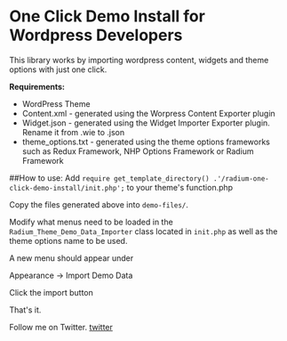 One Click Demo Install for Wordpress Developers
==========================

This library works by importing wordpress content, widgets  and theme options with just one click.

**Requirements:**
* WordPress Theme
* Content.xml - generated using the Worpress Content Exporter plugin
* Widget.json - generated using the Widget Importer Exporter plugin. Rename it from .wie to .json
* theme_options.txt - generated using the theme options frameworks such as Redux Framework, NHP Options Framework or Radium Framework

##How to use:
Add  `require get_template_directory() .'/radium-one-click-demo-install/init.php';` to your theme's function.php

Copy the files generated above into `demo-files/`.

Modify what menus need to be loaded in the `Radium_Theme_Demo_Data_Importer` class located in `init.php` as well as the theme options name to be used.

A new menu should appear under

Appearance -> Import Demo Data

Click the import button 


That's it.

Follow me on Twitter. [twitter](http://twitter.com/Frankgm1 "@Frankgm1") 



